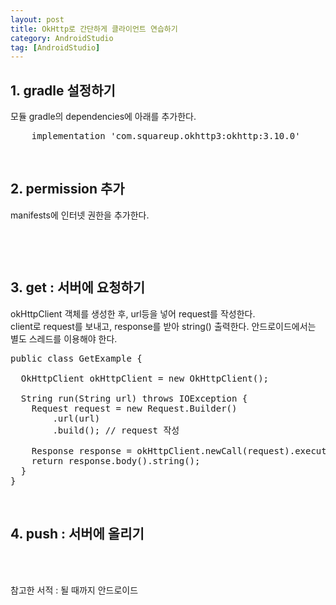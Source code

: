 ```yaml
---
layout: post
title: OkHttp로 간단하게 클라이언트 연습하기
category: AndroidStudio
tag: [AndroidStudio]
---
```


## 1. gradle 설정하기

모듈 gradle의 dependencies에 아래를 추가한다.
<pre class="prettyprint">
    implementation 'com.squareup.okhttp3:okhttp:3.10.0'
</pre>
<br>

## 2. permission 추가

manifests에 인터넷 권한을 추가한다.
<pre class="prettyprint">
    <uses-permission android:name="android.permission.INTERNET"></uses-permission>
</pre>
<br>

## 3. get : 서버에 요청하기

okHttpClient 객체를 생성한 후, url등을 넣어 request를 작성한다.<br>
client로 request를 보내고, response를 받아 string() 출력한다.
안드로이드에서는 별도 스레드를 이용해야 한다.

<pre class="prettyprint">
public class GetExample {

  OkHttpClient okHttpClient = new OkHttpClient();

  String run(String url) throws IOException {
    Request request = new Request.Builder()
        .url(url)
        .build(); // request 작성

    Response response = okHttpClient.newCall(request).execute();
    return response.body().string();
  }
}
</pre>
<br>

## 4. push : 서버에 올리기

<br>
<br>

참고한 서적 : 될 때까지 안드로이드